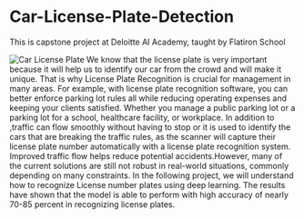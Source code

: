 # Car-License-Plate-Detection
This is capstone project at Deloitte AI Academy, taught by Flatiron School

![Car License Plate](https://unsplash.com/photos/Ywpcg3k8iHI)
We know that the license plate is very important because it will  help us to identify our car from the crowd and will make it unique. That is why License Plate Recognition  is crucial for management in  many areas. For example, with license plate recognition software, you can better enforce parking lot rules all while reducing operating expenses and keeping your clients satisfied. Whether you manage a public parking lot or a parking lot for a school, healthcare facility, or workplace. In addition to ,traffic can flow smoothly without having to stop or it is used to identify the cars that are breaking the traffic rules, as the scanner will capture their license plate number automatically with a license plate recognition system. Improved traffic flow helps reduce potential accidents.However, many of the current solutions are still not robust in real-world situations, commonly depending on many constraints. In the following project, we will understand how to recognize License number plates using deep learning. The results have shown that the model is able to perform with high accuracy of nearly 70-85 percent in recognizing license plates.
